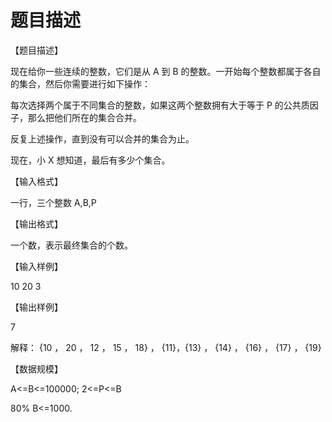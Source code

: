 # 题目描述


<p>
【题目描述】
</p>
<p>
现在给你一些连续的整数，它们是从 A 到 B 的整数。一开始每个整数都属于各自的集合，然后你需要进行如下操作：
</p>
<p>
每次选择两个属于不同集合的整数，如果这两个整数拥有大于等于 P 的公共质因子，那么把他们所在的集合合并。
</p>
<p>
反复上述操作，直到没有可以合并的集合为止。
</p>
<p>
现在，小 X 想知道，最后有多少个集合。
</p>
<p>
【输入格式】
</p>
<p>
一行，三个整数 A,B,P
</p>
<p>
【输出格式】
</p>
<p>
一个数，表示最终集合的个数。
</p>
<p>
【输入样例】
</p>
<p>
10 20 3
</p>
<p>
【输出样例】
</p>
<p>
7
</p>
<p>
解释： {10 ， 20 ， 12 ， 15 ， 18} ， {11}，{13} ， {14} ， {16} ， {17} ， {19}
</p>
<p>
【数据规模】
</p>
<p>
A&lt;=B&lt;=100000; 2&lt;=P&lt;=B
</p>
<p>
80% B&lt;=1000.
</p>
